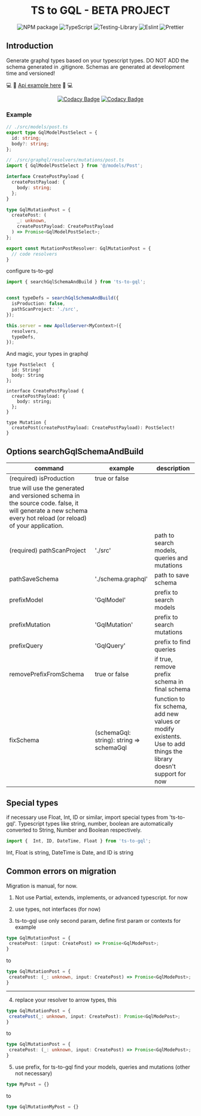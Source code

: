 <div align="center">

# TS to GQL - **BETA PROJECT**

![NPM package](https://img.shields.io/badge/npm-CB3837?style=for-the-badge&logo=npm&logoColor=white)
![TypeScript](https://img.shields.io/badge/typescript-%23007ACC.svg?style=for-the-badge&logo=typescript&logoColor=white)
![Testing-Library](https://img.shields.io/badge/-TestingLibrary-%23E33332?style=for-the-badge&logo=testing-library&logoColor=white)
![Eslint](https://img.shields.io/badge/eslint-3A33D1?style=for-the-badge&logo=eslint&logoColor=white)
![Prettier](https://img.shields.io/badge/prettier-1A2C34?style=for-the-badge&logo=prettier&logoColor=F7BA3E)

<a href="#" target="blank"></a>
</div>

## Introduction
Generate graphql types based on your typescript types. DO NOT ADD the schema generated in .gitignore. Schemas are generated at development time and versioned!

💻 🚀 [Api example here](https://github.com/gabrielogregorio/ts-to-gql-example)  🚀 💻

<div align="center">

[![Codacy Badge](https://app.codacy.com/project/badge/Grade/a8ab4191f9e94cec97c41ae83b1a1d7d)](https://www.codacy.com/gh/gabrielogregorio/ts-to-gql/dashboard?utm_source=github.com&amp;utm_medium=referral&amp;utm_content=gabrielogregorio/ts-to-gql&amp;utm_campaign=Badge_Grade)  [![Codacy Badge](https://app.codacy.com/project/badge/Coverage/a8ab4191f9e94cec97c41ae83b1a1d7d)](https://www.codacy.com/gh/gabrielogregorio/ts-to-gql/dashboard?utm_source=github.com&utm_medium=referral&utm_content=gabrielogregorio/ts-to-gql&utm_campaign=Badge_Coverage)
</div>



### Example

```ts
// ./src/models/post.ts
export type GqlModelPostSelect = {
  id: string;
  body?: string;
};

// ./src/graphql/resolvers/mutations/post.ts
import { GqlModelPostSelect } from '@/models/Post';

interface CreatePostPayload {
  createPostPayload: {
    body: string;
  };
}

type GqlMutationPost = {
  createPost: (
    _: unknown,
    createPostPayload: CreatePostPayload
  ) => Promise<GqlModelPostSelect>;
};

export const MutationPostResolver: GqlMutationPost = {
  // code resolvers
}
```
configure ts-to-gql

```ts
import { searchGqlSchemaAndBuild } from 'ts-to-gql';


const typeDefs = searchGqlSchemaAndBuild({
  isProduction: false,
  pathScanProject: './src',
});

this.server = new ApolloServer<MyContext>({
  resolvers,
  typeDefs,
});
```

And magic, your types in graphql

```gql
type PostSelect  {
  id: String!
  body: String
};

interface CreatePostPayload {
  createPostPayload: {
    body: string;
  };
}

type Mutation {
  createPost(createPostPayload: CreatePostPayload): PostSelect!
}
```
## Options searchGqlSchemaAndBuild
| command |  example | description  |
|---------|----------|--------------|
| (required) isProduction | true or false |
true will use the generated and versioned schema in the source code. false, it will generate a new schema every hot reload (or reload) of your application. |
| (required) pathScanProject | './src' | path to search models, queries and mutations |
| pathSaveSchema |  './schema.graphql' |  path to save schema |
| prefixModel | 'GqlModel' | prefix to search models |
| prefixMutation | 'GqlMutation' | prefix to search mutations |
| prefixQuery | 'GqlQuery' | prefix to find queries |
| removePrefixFromSchema | true or false | if true, remove prefix schema in final schema |
|  fixSchema | (schemaGql: string): string => schemaGql | function to fix schema, add new values or modify existents. Use to add things the library doesn't support for now |

## Special types

if necessary use Float, Int, ID or similar, import special types from 'ts-to-gql'. Typescript types like string, number, boolean are automatically converted to String, Number and Boolean respectively.

```ts
import {  Int, ID, DateTime, Float } from 'ts-to-gql';
```

Int, Float is string, DateTime is Date, and ID is string

## Common errors on migration

Migration is manual, for now.

1. Not use Partial, extends, implements, or advanced typescript. for now

2. use types, not interfaces (for now)

3. ts-to-gql use only second param, define first param or contexts for example

```ts
type GqlMutationPost = {
 createPost: (input: CreatePost) => Promise<GqlModePost>;
}
```
to

```ts
type GqlMutationPost = {
 createPost: (_: unknown, input: CreatePost) => Promise<GqlModePost>;
}
```
--------


4. replace your resolver to arrow types, this
```ts
type GqlMutationPost = {
 createPost(_: unknown, input: CreatePost): Promise<GqlModePost>;
}
```
to

```ts
type GqlMutationPost = {
 createPost: (_: unknown, input: CreatePost) => Promise<GqlModePost>;
}
```

5. use prefix, for ts-to-gql find your models, queries and mutations (other not necessary)
```ts
type MyPost = {}
```
to

```ts
type GqlMutationMyPost = {}
```
